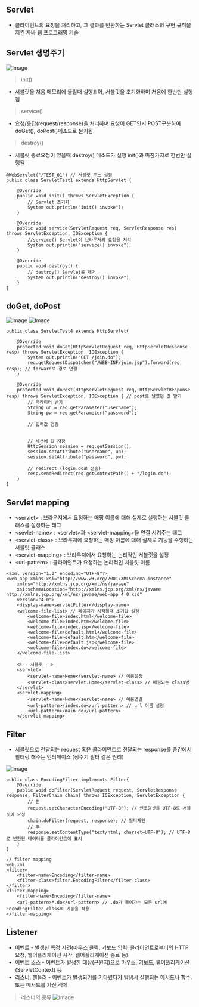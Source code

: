 ## Servlet
+ 클라이언트의 요청을 처리하고, 그 결과를 반환하는 Servlet 클래스의 구현 규칙을 지킨 자바 웹 프로그래밍 기술

## Servlet 생명주기
![Image](https://github.com/user-attachments/assets/8b498476-199b-4201-ab4c-fde04f0b3a99)

> init()
+ 서블릿을 처음 메모리에 올릴때 실행되어, 서블릿을 초기화하며 처음에 한번만 실행됨

> service()
+ 요청/응답(request/response)을 처리하며 요청이 GET인지 POST구분하여 doGet(), doPost()메소드로 분기됨

> destroy()
+ 서블릿 종료요청이 있을때 destroy() 메소드가 실행 init()과 마찬가지로 한번만 실행됨

```
@WebServlet("/TEST_01") // 서블릿 주소 설정
public class ServletTest1 extends HttpServlet {
	
	@Override
	public void init() throws ServletException {
		// Servlet 초기화
		System.out.println("init() invoke");
	}

	@Override
	public void service(ServletRequest req, ServletResponse res) throws ServletException, IOException {
		//service() Servlet이 브라우저의 요청을 처리
		System.out.println("service() invoke");
	}

	@Override
	public void destroy() {
		// destroy() Servlet을 제거
		System.out.println("destroy() invoke");
	}
}
```

## doGet, doPost

![Image](https://github.com/user-attachments/assets/1ecf47aa-0eff-4962-93f2-2fec64e3fec2)
![Image](https://github.com/user-attachments/assets/0ac8cb77-10d5-4b55-9986-38c081b37df8)

```
public class ServletTest4 extends HttpServlet{

	@Override
	protected void doGet(HttpServletRequest req, HttpServletResponse resp) throws ServletException, IOException {
		System.out.println("GET /join.do");
		req.getRequestDispatcher("/WEB-INF/join.jsp").forward(req, resp); // forward로 경로 연결
	}

	@Override
	protected void doPost(HttpServletRequest req, HttpServletResponse resp) throws ServletException, IOException { // post로 날렸던 값 받기
		// 파라미터 받기
		String un = req.getParameter("username");
		String pw = req.getParameter("password");
		
		// 입력값 검증
		
		
		// 세션에 값 저장
		HttpSession session = req.getSession();
		session.setAttribute("username", un);
		session.setAttribute("password", pw);
		
		// redirect (login.do로 전송)
		resp.sendRedirect(req.getContextPath() + "/login.do");
	}
}
```

## Servlet mapping
+ \<servlet> : 브라우저에서 요청하는 매핑 이름에 대해 실제로 실행하는 서블릿 클래스를 설정하는 태그
+ \<sevlet-name> : \<servlet>과 \<servlet-mapping>을 연결 시켜주는 태그
+ \<servlet-class> : 브라우저에 요청하는 매핑 이름에 대해 실제로 기능을 수행하는 서블릿 클래스
+ \<servlet-mapping> : 브라우저에서 요청하는 논리적인 서블릿을 설정
+ \<url-pattern> : 클라이언트가 요청하는 논리적인 서블릿 이름

```
<?xml version="1.0" encoding="UTF-8"?>
<web-app xmlns:xsi="http://www.w3.org/2001/XMLSchema-instance"
	xmlns="http://xmlns.jcp.org/xml/ns/javaee"
	xsi:schemaLocation="http://xmlns.jcp.org/xml/ns/javaee http://xmlns.jcp.org/xml/ns/javaee/web-app_4_0.xsd"
	version="4.0">
	<display-name>servletFilter</display-name>
	<welcome-file-list> // 페이지가 시작될때 초기값 설정
		<welcome-file>index.html</welcome-file>
		<welcome-file>index.htm</welcome-file>
		<welcome-file>index.jsp</welcome-file>
		<welcome-file>default.html</welcome-file>
		<welcome-file>default.htm</welcome-file>
		<welcome-file>default.jsp</welcome-file>
		<welcome-file>index.do</welcome-file>
	</welcome-file-list>

	<!-- 서블릿 -->
	<servlet>
		<servlet-name>Home</servlet-name> // 이름설정
		<servlet-class>servlet.Home</servlet-class> // 매핑되는 class명
	</servlet>
	<servlet-mapping>
		<servlet-name>Home</servlet-name> // 이름연결
		<url-pattern>/index.do</url-pattern> // url 이름 설정
		<url-pattern>/main.do</url-pattern>
	</servlet-mapping>
```

## Filter
+ 서블릿으로 전달되는 request 혹은 클라이언트로 전달되는 response를 중간에서 필터링 해주는 인터페이스 (정수기 필터 같은 원리)

![Image](https://github.com/user-attachments/assets/dfcf39a4-4c59-4663-97e3-41da5fd5c8f9)

```
public class EncodingFilter implements Filter{
	@Override
	public void doFilter(ServletRequest request, ServletResponse response, FilterChain chain) throws IOException, ServletException {
		// 전
		request.setCharacterEncoding("UTF-8"); // 인코딩셋을 UTF-8로 서블릿에 요청
		chain.doFilter(request, response); // 필터체인
		// 후
		response.setContentType("text/html; charset=UTF-8"); // UTF-8로 변환된 데이터를 클라이언트에 표시
	}
}

// filter mapping
web.xml 
<filter>
	<filter-name>Encoding</filter-name>
	<filter-class>filter.EncodingFilter</filter-class>
</filter>
<filter-mapping>
	<filter-name>Encoding</filter-name>
	<url-pattern>*.do</url-pattern> // .do가 들어가는 모든 url에 EncodingFilter class의 기능을 적용
</filter-mapping>
```

## Listener
+ 이벤트 - 발생한 특정 사건(마우스 클릭, 키보드 입력, 클라이언트로부터의 HTTP 요청, 웹어플리케이션 시작, 웹어플리케이션 종료 등)
+ 이벤트 소스 - 이벤트가 발생한 대상(근원지)으로 마우스, 키보드, 웹어플리케이션(ServletContext) 등
+ 리스너, 핸들러 - 이벤트가 발생되기를 기다렸다가 발생시 실행되는 메서드나 함수. 또는 메서드를 가진 객체

> 리스너의 종류
![Image](https://github.com/user-attachments/assets/a22e6783-5f78-4f18-bd92-d38d9f34b171)
